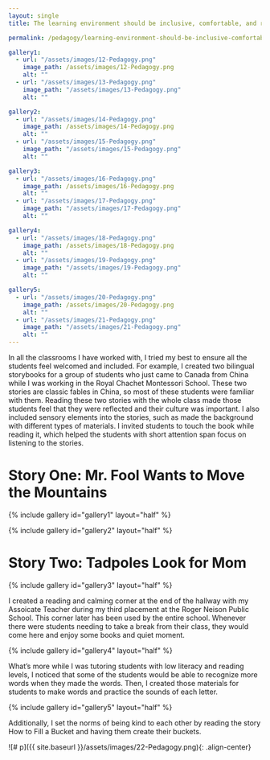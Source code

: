 ```yaml
---
layout: single
title: The learning environment should be inclusive, comfortable, and responsive

permalink: /pedagogy/learning-environment-should-be-inclusive-comfortable-responsive/

gallery1:
  - url: "/assets/images/12-Pedagogy.png"
    image_path: /assets/images/12-Pedagogy.png
    alt: ""
  - url: "/assets/images/13-Pedagogy.png"
    image_path: "/assets/images/13-Pedagogy.png"
    alt: ""

gallery2:
  - url: "/assets/images/14-Pedagogy.png"
    image_path: /assets/images/14-Pedagogy.png
    alt: ""
  - url: "/assets/images/15-Pedagogy.png"
    image_path: "/assets/images/15-Pedagogy.png"
    alt: ""

gallery3:
  - url: "/assets/images/16-Pedagogy.png"
    image_path: /assets/images/16-Pedagogy.png
    alt: ""
  - url: "/assets/images/17-Pedagogy.png"
    image_path: "/assets/images/17-Pedagogy.png"
    alt: ""

gallery4:
  - url: "/assets/images/18-Pedagogy.png"
    image_path: /assets/images/18-Pedagogy.png
    alt: ""
  - url: "/assets/images/19-Pedagogy.png"
    image_path: "/assets/images/19-Pedagogy.png"
    alt: ""

gallery5:
  - url: "/assets/images/20-Pedagogy.png"
    image_path: /assets/images/20-Pedagogy.png
    alt: ""
  - url: "/assets/images/21-Pedagogy.png"
    image_path: "/assets/images/21-Pedagogy.png"
    alt: ""
---
```


In all the classrooms I have worked with, I tried my best to ensure all the students feel welcomed and included. For example, I created two bilingual storybooks for a group of students who just came to Canada from China while I was working in the Royal Chachet Montessori School. These two stories are classic fables in China, so most of these students were familiar with them. Reading these two stories with the whole class made those students feel that they were reflected and their culture was important. I also included sensory elements into the stories, such as made the background with different types of materials. I invited students to touch the book while reading it, which helped the students with short attention span focus on listening to the stories.

# Story One: Mr. Fool Wants to Move the Mountains

{% include gallery id="gallery1" layout="half" %}

{% include gallery id="gallery2" layout="half" %}

# Story Two: Tadpoles Look for Mom

{% include gallery id="gallery3" layout="half" %}

I created a reading and calming corner at the end of the hallway with my Assoicate Teacher during my third placement at the Roger Neison Public School. This corner later has been used by the entire school. Whenever there were students needing to take a break from their class, they would come here and enjoy some books and quiet moment.

{% include gallery id="gallery4" layout="half" %}

What’s more while I was tutoring students with low literacy and reading levels, I noticed that some of the students would be able to recognize more words when they made the words. Then, I created those materials for students to make words and practice the sounds of each letter.

{% include gallery id="gallery5" layout="half" %}

Additionally, I set the norms of being kind to each other by reading the story How to Fill a Bucket and having them create their buckets.

![# p]({{ site.baseurl }}/assets/images/22-Pedagogy.png){: .align-center}
